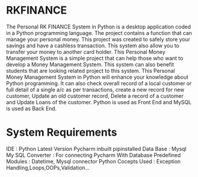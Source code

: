 # RKFINANCE

The Personal RK FINANCE System in Python is a desktop application coded in a Python programming language. 
The project contains a function that can manage your personal money. 
This project was created to safely store your savings and have a cashless transaction. 
This system also allow you to transfer your money to another card holder.
This Personal Money Management System is a simple project that can help those who want to develop a Money Management System. 
This system can also benefit students that are looking related project to this system. 
This Personal Money Management System in Python will enhance your knowledge about Python programming. 
It can also check overall record of a local customer or full detail of a single a/c as per transactions, create a new record for new customer, Update an old customer record, Delete a record of a customer and Update Loans of the customer. 
Python is used as Front End and MySQL is used as Back End.


# System Requirements


IDE                                 :  Python Latest Version  Pycharm inbuilt pipinstalled
Data Base                     :   Mysql
My SQL Converter       : For connecting Pycharm With Database 
Predefined Modules   : Datetime, Mysql connector
Python Cocepts Used  :  Exception Handling,Loops,OOPs,Validation…



